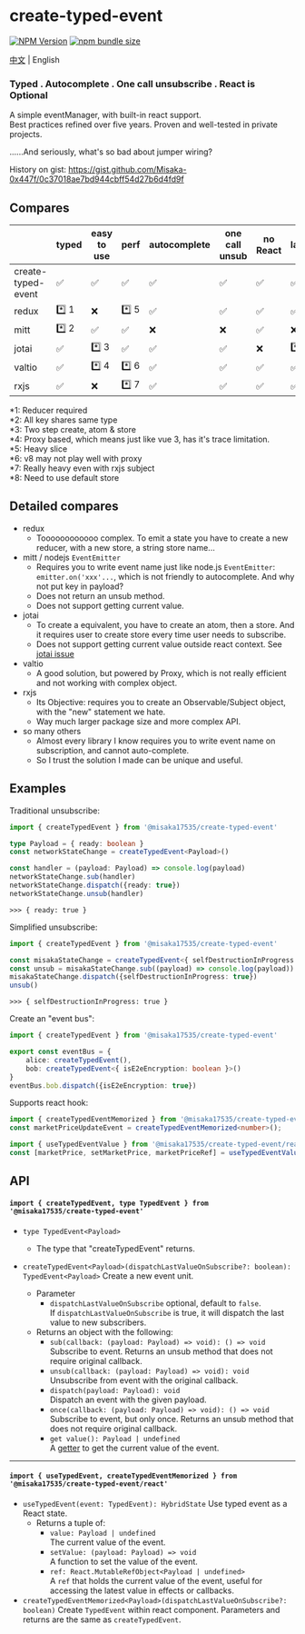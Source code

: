 # create-typed-event

[![NPM Version](https://img.shields.io/npm/v/%40misaka17535%2Fcreate-typed-event)](https://www.npmjs.com/package/@misaka17535/create-typed-event)
[![npm bundle size](https://img.shields.io/bundlephobia/minzip/%40misaka17535%2Fcreate-typed-event)](https://bundlephobia.com/package/@misaka17535/create-typed-event)

[中文](https://github.com/Misaka-0x447f/createTypedEvent/wiki/%E4%B8%AD%E6%96%87-README) | English

### Typed . Autocomplete . One call unsubscribe . React is Optional   
A simple eventManager, with built-in react support.  
Best practices refined over five years. Proven and well-tested in private projects.

......And seriously, what's so bad about jumper wiring?

History on gist: https://gist.github.com/Misaka-0x447f/0c37018ae7bd944cbff54d27b6d4fd9f

## Compares

|                  | typed | easy to use | perf    | autocomplete | one call unsub | no React | latestValue |
|--------------------|------------|---------|-------|------|--------|------------|----------|
| create-typed-event | ✅          | ✅       | ✅     | ✅    | ✅      | ✅          | ✅        |
| redux              | *️⃣ 1      | ❌       | *️⃣ 5 | ✅    | ✅      | ✅          | ✅        |
| mitt               | *️⃣ 2      | ✅       | ✅     | ❌    | ❌      | ✅          | ❌        |
| jotai              | ✅          | *️⃣ 3   | ✅     | ✅    | ✅      | ❌          | *️⃣ 8    |
| valtio             | ✅          | *️⃣ 4   | *️⃣ 6 | ✅    | ✅      | ✅          | ✅        |
| rxjs               | ✅          | ❌       | *️⃣ 7 | ✅    | ✅      | ✅          | ✅        |

*1: Reducer required  
*2: All key shares same type  
*3: Two step create, atom & store  
*4: Proxy based, which means just like vue 3, has it's trace limitation.   
*5: Heavy slice  
*6: v8 may not play well with proxy  
*7: Really heavy even with rxjs subject  
*8: Need to use default store  

## Detailed compares
- redux
  - Toooooooooooo complex. To emit a state you have to create a new reducer, with a new store, a string store name...
- mitt / nodejs `EventEmitter`
  - Requires you to write event name just like node.js `EventEmitter`: `emitter.on('xxx'...`, which is not friendly to autocomplete. And why not put key in payload?
  - Does not return an unsub method.
  - Does not support getting current value.
- jotai
  - To create a equivalent, you have to create an atom, then a store. And it requires user to create store every time user needs to subscribe.
  - Does not support getting current value outside react context. See [jotai issue](https://github.com/pmndrs/jotai/discussions/2208)
- valtio
  - A good solution, but powered by Proxy, which is not really efficient and not working with complex object.
- rxjs
  - Its Objective: requires you to create an Observable/Subject object, with the "new" statement we hate.
  - Way much larger package size and more complex API.
- so many others
  - Almost every library I know requires you to write event name on subscription, and cannot auto-complete.
  - So I trust the solution I made can be unique and useful.

## Examples

Traditional unsubscribe:

```typescript
import { createTypedEvent } from '@misaka17535/create-typed-event'

type Payload = { ready: boolean }
const networkStateChange = createTypedEvent<Payload>()

const handler = (payload: Payload) => console.log(payload)
networkStateChange.sub(handler)
networkStateChange.dispatch({ready: true})
networkStateChange.unsub(handler)
```
`>>> { ready: true }`

Simplified unsubscribe:

```typescript
import { createTypedEvent } from '@misaka17535/create-typed-event'

const misakaStateChange = createTypedEvent<{ selfDestructionInProgress: boolean }>()
const unsub = misakaStateChange.sub((payload) => console.log(payload)) // returns unsub function without defining handler outside
misakaStateChange.dispatch({selfDestructionInProgress: true})
unsub()
```
`>>> { selfDestructionInProgress: true }`

Create an "event bus":

```typescript
import { createTypedEvent } from '@misaka17535/create-typed-event'

export const eventBus = {
    alice: createTypedEvent(),
    bob: createTypedEvent<{ isE2eEncryption: boolean }>()
}
eventBus.bob.dispatch({isE2eEncryption: true})
```

Supports react hook:

```typescript
import { createTypedEventMemorized } from '@misaka17535/create-typed-event/react'
const marketPriceUpdateEvent = createTypedEventMemorized<number>();

import { useTypedEventValue } from '@misaka17535/create-typed-event/react'
const [marketPrice, setMarketPrice, marketPriceRef] = useTypedEventValue(marketPriceUpdateEvent);
```

## API

#### `import { createTypedEvent, type TypedEvent } from '@misaka17535/create-typed-event'`

- `type TypedEvent<Payload>`
  - The type that "createTypedEvent" returns.

- `createTypedEvent<Payload>(dispatchLastValueOnSubscribe?: boolean): TypedEvent<Payload>`
  Create a new event unit.  
  - Parameter
    - `dispatchLastValueOnSubscribe`
      optional, default to `false`.  
      If `dispatchLastValueOnSubscribe` is true, it will dispatch the last value to new subscribers.
  - Returns an object with the following:
    - `sub(callback: (payload: Payload) => void): () => void`  
      Subscribe to event. Returns an unsub method that does not require original callback.
    - `unsub(callback: (payload: Payload) => void): void`
      Unsubscribe from event with the original callback.
    - `dispatch(payload: Payload): void`  
      Dispatch an event with the given payload.
    - `once(callback: (payload: Payload) => void): () => void`  
      Subscribe to event, but only once. Returns an unsub method that does not require original callback.
    - `get value(): Payload | undefined`  
      A [getter](https://developer.mozilla.org/en-US/docs/Web/JavaScript/Reference/Functions/get) to get the current value of the event.

---

#### `import { useTypedEvent, createTypedEventMemorized } from '@misaka17535/create-typed-event/react'`
  - `useTypedEvent(event: TypedEvent): HybridState`
    Use typed event as a React state.
    - Returns a tuple of:
      - `value: Payload | undefined`  
        The current value of the event.
      - `setValue: (payload: Payload) => void`  
        A function to set the value of the event.
      - `ref: React.MutableRefObject<Payload | undefined>`  
        A `ref` that holds the current value of the event, useful for accessing the latest value in effects or callbacks.
  - `createTypedEventMemorized<Payload>(dispatchLastValueOnSubscribe?: boolean)`
    Create `TypedEvent` within react component. Parameters and returns are the same as `createTypedEvent`.
